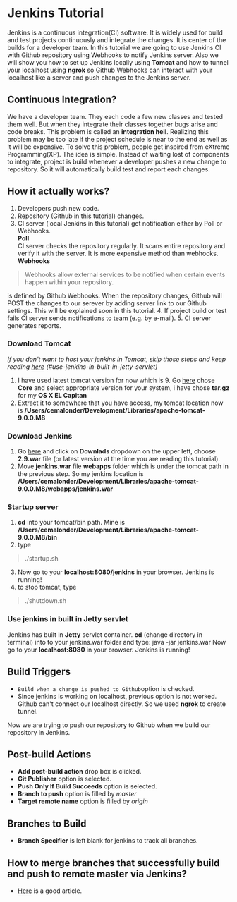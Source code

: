 # Jenkins Tutorial
Jenkins is a continuous integration(CI) software. It is widely used for build and test projects continuously and integrate the changes. It is center of the builds for a developer team. In this tutorial we are going to use Jenkins CI with Github repository using Webhooks to notify Jenkins server. Also we will show you how to set up Jenkins locally using **Tomcat** and how to tunnel your localhost using **ngrok** so Github Webhooks can interact with your localhost like a server and push changes to the Jenkins server.

## Continuous Integration?
We have a developer team. They each code a few new classes and tested them well. But when they integrate their classes together bugs arise and code breaks. This problem is called an **integration hell**. Realizing this problem may be too late if the project schedule is near to the end as well as it will be expensive. To solve this problem, people get inspired from eXtreme Programming(XP).
The idea is simple. Instead of waiting lost of components to integrate, project is build whenever a developer pushes a new change to repository. So it will automatically build test and report each changes.

## How it actually works?
1. Developers push new code.
2. Repository (Github in this tutorial) changes.
3. CI server (local Jenkins in this tutorial) get notification either by Poll or Webhooks.  
  **Poll**  
  CI server checks the repository regularly. It scans entire repository and verify it with the server. It is more expensive method than webhooks.  
  **Webhooks**
  > Webhooks allow external services to be notified when certain events happen within your repository.
  
  is defined by Github Webhooks. When the repository changes, Github will POST the changes to our serever by adding server link to our Github settings. This will be explained soon in this tutorial.
4. If project build or test fails CI server sends notifications to team (e.g. by e-mail).
5. CI server generates reports.

### Download Tomcat
*If you don't want to host your jenkins in Tomcat, skip those steps and keep reading [here] (#use-jenkins-in-built-in-jetty-servlet)*

1. I have used latest tomcat version for now which is 9. Go [here](http://tomcat.apache.org/download-90.cgi) chose **Core** and select appropriate version for your system, i have chose **tar.gz** for my **OS X EL Capitan**
2. Extract it to somewhere that you have access, my tomcat location now is **/Users/cemalonder/Development/Libraries/apache-tomcat-9.0.0.M8**

### Download Jenkins
1. Go [here](https://jenkins.io/) and click on **Downlads** dropdown on the upper left, choose **2.9.war** file (or latest version at the time you are reading this tutorial).
2. Move **jenkins.war** file **webapps** folder which is under the tomcat path in the previous step. So my jenkins location is **/Users/cemalonder/Development/Libraries/apache-tomcat-9.0.0.M8/webapps/jenkins.war**

### Startup server
1. **cd** into your tomcat/bin path. Mine is **/Users/cemalonder/Development/Libraries/apache-tomcat-9.0.0.M8/bin**
2. type
  > ./startup.sh
3. Now go to your **localhost:8080/jenkins** in your browser. Jenkins is running!
4. to stop tomcat, type
  > ./shutdown.sh

### Use jenkins in built in Jetty servlet
Jenkins has built in **Jetty** servlet container. **cd** (change directory in terminal) into to your jenkins.war folder and type:
    java -jar jenkins.war
Now go to your **localhost:8080** in your browser. Jenkins is running!

## Build Triggers
- `Build when a change is pushed to Github`option is checked.
- Since jenkins is working on localhost, previous option is not worked. Github can't connect our localhost directly. So we used **ngrok** to create tunnel.


Now we are trying to push our repository to Github when we build our repository in Jenkins.
## Post-build Actions
- **Add post-build action** drop box is clicked.
- **Git Publisher** option is selected.
- **Push Only If Build Succeeds** option is selected.
- **Branch to push** option is filled by *master*
- **Target remote name** option is filled by *origin*

## Branches to Build
- **Branch Specifier** is left blank for jenkins to track all branches.

## How to merge branches that successfully build and push to remote master via Jenkins?
- [Here] is a good article.

[Here]: https://www.cloudbees.com/blog/dont-phunk-my-stable-branch-jenkins-pre-tested-commits-stop-breaking-stable-branches "Pre-tested commits"
